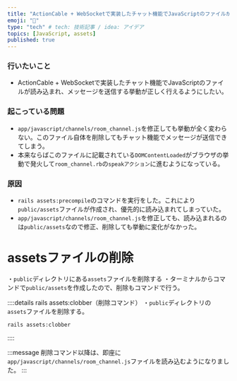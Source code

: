 ```yaml
---
title: "ActionCable + WebSocketで実装したチャット機能でJavaScriptのファイルが読み込まれない問題"
emoji: "💬"
type: "tech" # tech: 技術記事 / idea: アイデア
topics: [JavaScript, assets]
published: true
---
```

### 行いたいこと
- ActionCable + WebSocketで実装したチャット機能でJavaScriptのファイルが読み込まれ、メッセージを送信する挙動が正しく行えるようにしたい。

### 起こっている問題
- `app/javascript/channels/room_channel.js`を修正しても挙動が全く変わらない。このファイル自体を削除してもチャット機能でメッセージが送信できてしまう。
- 本来ならばこのファイルに記載されている`DOMContentLoaded`がブラウザの挙動で発火して`room_channel.rb`の`speakアクション`に進むようになっている。


### 原因
- `rails assets:precompile`のコマンドを実行をした。これにより`public/assets`ファイルが作成され、優先的に読み込まれてしまっていた。
- `app/javascript/channels/room_channel.js`を修正しても、読み込まれるのは`public/assets`なので修正、削除しても挙動に変化がなかった。



# assetsファイルの削除
・`public`ディレクトリにある`assets`ファイルを削除する
・ターミナルからコマンドで`public/assets`を作成したので、削除もコマンドで行う。


::::details rails assets:clobber（削除コマンド）
・`public`ディレクトリの`assets`ファイルを削除する。
```
rails assets:clobber
```
::::

:::message
削除コマンド以降は、即座に`app/javascript/channels/room_channel.js`ファイルを読み込むようになりました。
:::